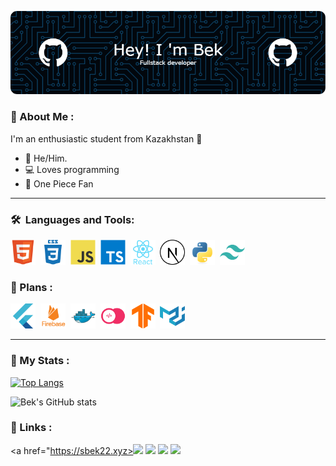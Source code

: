 ![Header](./github-header.png)


### 🤵 About Me :

I'm an enthusiastic student from Kazakhstan 🔆

- 👦 He/Him.
- 💻 Loves programming
- 👒 One Piece Fan

---

### 🛠 &nbsp;Languages and Tools:

<p>
<img src="https://github.com/devicons/devicon/blob/master/icons/html5/html5-original.svg" title="HTML5" alt="HTML" width="40" height="40"/>&nbsp;
<img src="https://github.com/devicons/devicon/blob/master/icons/css3/css3-plain-wordmark.svg"  title="CSS3" alt="CSS" width="40" height="40"/>&nbsp;
<img src="https://github.com/devicons/devicon/blob/master/icons/javascript/javascript-original.svg" title="JavaScript" alt="JavaScript" width="40" height="40"/>&nbsp;
<img src="https://github.com/devicons/devicon/blob/master/icons/typescript/typescript-original.svg" title="TypeScript" alt="TypeScript" width="40" height="40"/>&nbsp;
<img src="https://github.com/devicons/devicon/blob/master/icons/react/react-original-wordmark.svg" title="React" alt="React" width="40" height="40"/>&nbsp;
<img src="https://github.com/devicons/devicon/blob/master/icons/nextjs/nextjs-line.svg" title="Next" alt="Next" width="40" height="40"/>&nbsp;
<img src="https://github.com/devicons/devicon/blob/master/icons/python/python-original.svg" title="Python" alt="Python" width="40" height="40"/>&nbsp;
<img src="https://github.com/devicons/devicon/blob/master/icons/tailwindcss/tailwindcss-plain.svg" title="TailwindCSS" alt="TailwindCSS" width="40" height="40"/>&nbsp;
</p>

### 🌱 Plans :

<p>
<img src="https://github.com/devicons/devicon/blob/master/icons/flutter/flutter-original.svg" title="Flutter" alt="Flutter" width="40" height="40"/>&nbsp;
<img src="https://github.com/devicons/devicon/blob/master/icons/firebase/firebase-plain-wordmark.svg" title="Firebase" alt="Firebase" width="40" height="40"/>&nbsp;
<img src="https://github.com/devicons/devicon/blob/master/icons/docker/docker-original.svg" title="Docker" alt="Docker" width="40" height="40"/>&nbsp;
<img src="https://github.com/devicons/devicon/blob/master/icons/appwrite/appwrite-original.svg" title="AppWrite" alt="AppWrite" width="40" height="40"/>&nbsp;
<img src="https://github.com/devicons/devicon/blob/master/icons/tensorflow/tensorflow-original.svg" title="Tensorflow" alt="Tensorflow" width="40" height="40"/>&nbsp;
<img src="https://github.com/devicons/devicon/blob/master/icons/materialui/materialui-original.svg" title="Material UI" alt="Material UI" width="40"
height="40"/>&nbsp;
</p>

---

### 🧨 My Stats :

[![Top Langs](https://github-readme-stats.vercel.app/api/top-langs/?username=MugiD&layout=compact&theme=gotham)](https://github.com/anuraghazra/github-readme-stats)

![Bek's GitHub stats](https://github-readme-stats.vercel.app/api?username=MugiD&theme=gotham&show_icons=true)

### 🔗 Links :
<a href="https://sbek22.xyz><img src="https://img.shields.io/badge/my_portfolio-000?style=for-the-badge&logo=ko-fi&logoColor=white"/></a>
<a href="https://twitter.com/sbek22_"><img src="https://img.shields.io/badge/Twitter-1DA1F2?style=for-the-badge&logo=twitter&logoColor=white"/></a>
<a href="https://linkedin.com/in/sbek22"><img src="https://img.shields.io/badge/LinkedIn-0077B5?style=for-the-badge&logo=linkedin&logoColor=white"/></a>
<a href="mailto:bekslambek22@gmail.com"><img src="https://img.shields.io/badge/Gmail-D14836?style=for-the-badge&logo=gmail&logoColor=white"/></a>


